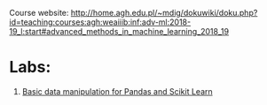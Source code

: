 

Course website: <http://home.agh.edu.pl/~mdig/dokuwiki/doku.php?id=teaching:courses:agh:weaiiib:inf:adv-ml:2018-19_l:start#advanced_methods_in_machine_learning_2018_19>

# Labs:
  1. [Basic data manipulation for Pandas and Scikit Learn](lab1/README.md)
